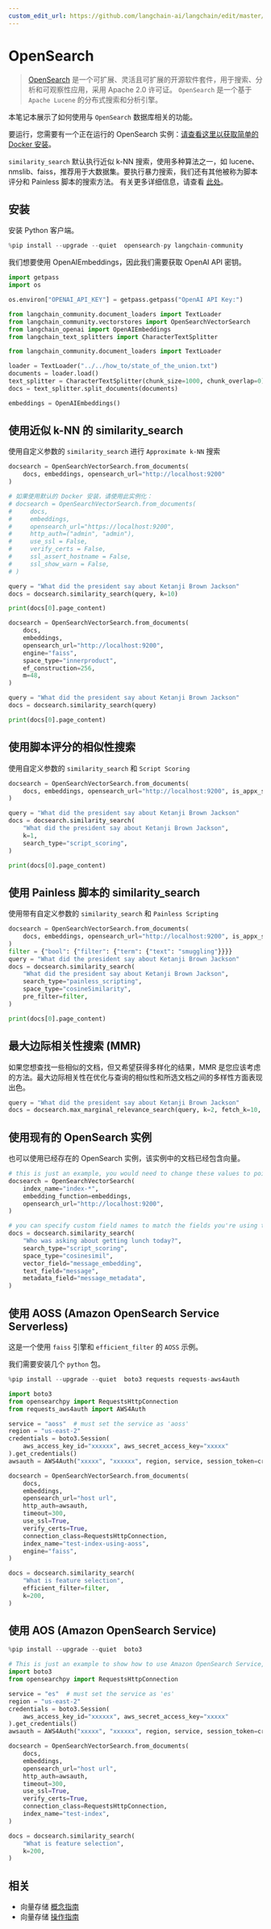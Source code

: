 ```yaml
---
custom_edit_url: https://github.com/langchain-ai/langchain/edit/master/docs/docs/integrations/vectorstores/opensearch.ipynb
---
```


# OpenSearch

> [OpenSearch](https://opensearch.org/) 是一个可扩展、灵活且可扩展的开源软件套件，用于搜索、分析和可观察性应用，采用 Apache 2.0 许可证。 `OpenSearch` 是一个基于 `Apache Lucene` 的分布式搜索和分析引擎。

本笔记本展示了如何使用与 `OpenSearch` 数据库相关的功能。

要运行，您需要有一个正在运行的 OpenSearch 实例：[请查看这里以获取简单的 Docker 安装](https://hub.docker.com/r/opensearchproject/opensearch)。

`similarity_search` 默认执行近似 k-NN 搜索，使用多种算法之一，如 lucene、nmslib、faiss，推荐用于大数据集。要执行暴力搜索，我们还有其他被称为脚本评分和 Painless 脚本的搜索方法。
有关更多详细信息，请查看 [此处](https://opensearch.org/docs/latest/search-plugins/knn/index/)。

## 安装
安装 Python 客户端。


```python
%pip install --upgrade --quiet  opensearch-py langchain-community
```

我们想要使用 OpenAIEmbeddings，因此我们需要获取 OpenAI API 密钥。


```python
import getpass
import os

os.environ["OPENAI_API_KEY"] = getpass.getpass("OpenAI API Key:")
```


```python
from langchain_community.document_loaders import TextLoader
from langchain_community.vectorstores import OpenSearchVectorSearch
from langchain_openai import OpenAIEmbeddings
from langchain_text_splitters import CharacterTextSplitter
```


```python
from langchain_community.document_loaders import TextLoader

loader = TextLoader("../../how_to/state_of_the_union.txt")
documents = loader.load()
text_splitter = CharacterTextSplitter(chunk_size=1000, chunk_overlap=0)
docs = text_splitter.split_documents(documents)

embeddings = OpenAIEmbeddings()
```

## 使用近似 k-NN 的 similarity_search

使用自定义参数的 `similarity_search` 进行 `Approximate k-NN` 搜索


```python
docsearch = OpenSearchVectorSearch.from_documents(
    docs, embeddings, opensearch_url="http://localhost:9200"
)

# 如果使用默认的 Docker 安装，请使用此实例化：
# docsearch = OpenSearchVectorSearch.from_documents(
#     docs,
#     embeddings,
#     opensearch_url="https://localhost:9200",
#     http_auth=("admin", "admin"),
#     use_ssl = False,
#     verify_certs = False,
#     ssl_assert_hostname = False,
#     ssl_show_warn = False,
# )
```


```python
query = "What did the president say about Ketanji Brown Jackson"
docs = docsearch.similarity_search(query, k=10)
```


```python
print(docs[0].page_content)
```


```python
docsearch = OpenSearchVectorSearch.from_documents(
    docs,
    embeddings,
    opensearch_url="http://localhost:9200",
    engine="faiss",
    space_type="innerproduct",
    ef_construction=256,
    m=48,
)

query = "What did the president say about Ketanji Brown Jackson"
docs = docsearch.similarity_search(query)
```


```python
print(docs[0].page_content)
```

## 使用脚本评分的相似性搜索

使用自定义参数的 `similarity_search` 和 `Script Scoring`


```python
docsearch = OpenSearchVectorSearch.from_documents(
    docs, embeddings, opensearch_url="http://localhost:9200", is_appx_search=False
)

query = "What did the president say about Ketanji Brown Jackson"
docs = docsearch.similarity_search(
    "What did the president say about Ketanji Brown Jackson",
    k=1,
    search_type="script_scoring",
)
```


```python
print(docs[0].page_content)
```

## 使用 Painless 脚本的 similarity_search

使用带有自定义参数的 `similarity_search` 和 `Painless Scripting`


```python
docsearch = OpenSearchVectorSearch.from_documents(
    docs, embeddings, opensearch_url="http://localhost:9200", is_appx_search=False
)
filter = {"bool": {"filter": {"term": {"text": "smuggling"}}}}
query = "What did the president say about Ketanji Brown Jackson"
docs = docsearch.similarity_search(
    "What did the president say about Ketanji Brown Jackson",
    search_type="painless_scripting",
    space_type="cosineSimilarity",
    pre_filter=filter,
)
```


```python
print(docs[0].page_content)
```

## 最大边际相关性搜索 (MMR)
如果您想查找一些相似的文档，但又希望获得多样化的结果，MMR 是您应该考虑的方法。最大边际相关性在优化与查询的相似性和所选文档之间的多样性方面表现出色。

```python
query = "What did the president say about Ketanji Brown Jackson"
docs = docsearch.max_marginal_relevance_search(query, k=2, fetch_k=10, lambda_param=0.5)
```

## 使用现有的 OpenSearch 实例

也可以使用已经存在的 OpenSearch 实例，该实例中的文档已经包含向量。

```python
# this is just an example, you would need to change these values to point to another opensearch instance
docsearch = OpenSearchVectorSearch(
    index_name="index-*",
    embedding_function=embeddings,
    opensearch_url="http://localhost:9200",
)

# you can specify custom field names to match the fields you're using to store your embedding, document text value, and metadata
docs = docsearch.similarity_search(
    "Who was asking about getting lunch today?",
    search_type="script_scoring",
    space_type="cosinesimil",
    vector_field="message_embedding",
    text_field="message",
    metadata_field="message_metadata",
)
```

## 使用 AOSS (Amazon OpenSearch Service Serverless)

这是一个使用 `faiss` 引擎和 `efficient_filter` 的 `AOSS` 示例。

我们需要安装几个 `python` 包。

```python
%pip install --upgrade --quiet  boto3 requests requests-aws4auth
```

```python
import boto3
from opensearchpy import RequestsHttpConnection
from requests_aws4auth import AWS4Auth

service = "aoss"  # must set the service as 'aoss'
region = "us-east-2"
credentials = boto3.Session(
    aws_access_key_id="xxxxxx", aws_secret_access_key="xxxxx"
).get_credentials()
awsauth = AWS4Auth("xxxxx", "xxxxxx", region, service, session_token=credentials.token)

docsearch = OpenSearchVectorSearch.from_documents(
    docs,
    embeddings,
    opensearch_url="host url",
    http_auth=awsauth,
    timeout=300,
    use_ssl=True,
    verify_certs=True,
    connection_class=RequestsHttpConnection,
    index_name="test-index-using-aoss",
    engine="faiss",
)

docs = docsearch.similarity_search(
    "What is feature selection",
    efficient_filter=filter,
    k=200,
)
```

## 使用 AOS (Amazon OpenSearch Service)


```python
%pip install --upgrade --quiet  boto3
```


```python
# This is just an example to show how to use Amazon OpenSearch Service, you need to set proper values.
import boto3
from opensearchpy import RequestsHttpConnection

service = "es"  # must set the service as 'es'
region = "us-east-2"
credentials = boto3.Session(
    aws_access_key_id="xxxxxx", aws_secret_access_key="xxxxx"
).get_credentials()
awsauth = AWS4Auth("xxxxx", "xxxxxx", region, service, session_token=credentials.token)

docsearch = OpenSearchVectorSearch.from_documents(
    docs,
    embeddings,
    opensearch_url="host url",
    http_auth=awsauth,
    timeout=300,
    use_ssl=True,
    verify_certs=True,
    connection_class=RequestsHttpConnection,
    index_name="test-index",
)

docs = docsearch.similarity_search(
    "What is feature selection",
    k=200,
)
```

## 相关

- 向量存储 [概念指南](/docs/concepts/#vector-stores)
- 向量存储 [操作指南](/docs/how_to/#vector-stores)